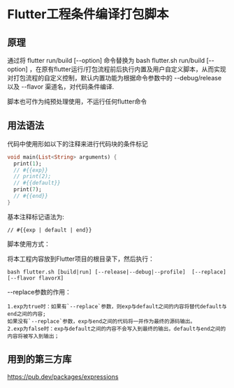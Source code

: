 # Flutter工程条件编译打包脚本

## 原理

通过将 flutter run/build [--option] 命令替换为 bash flutter.sh run/build [--option] ，在原有flutter运行/打包流程前后执行内置及用户自定义脚本，从而实现对打包流程的自定义控制，默认内置功能为根据命令参数中的
--debug/release 以及 --flavor 渠道名，对代码条件编译.

脚本也可作为纯预处理使用，不运行任何flutter命令

## 用法语法

代码中使用形如以下的注释来进行代码块的条件标记

```dart
void main(List<String> arguments) {
  print(1);
  // #{{exp}}
  // print(2);
  // #{{default}}
  print(7);
  // #{{end}}
}
```

基本注释标记语法为:
```
// #{{exp | default | end}}
```

脚本使用方式：

将本工程内容放到Flutter项目的根目录下，然后执行：
```
bash flutter.sh [build|run] [--release|--debug|--profile]  [--replace] [--flavor flavorX]
```


--replace参数的作用：
```
1.exp为true时：如果有`--replace`参数，则exp与default之间的内容将替代default与end之间的内容;
如果没有`--replace`参数，exp与end之间的代码将一并作为最终的源码输出。
2.exp为false时：exp与default之间的内容不会写入到最终的输出，default与end之间的内容将被写入到输出；
```

## 用到的第三方库
https://pub.dev/packages/expressions